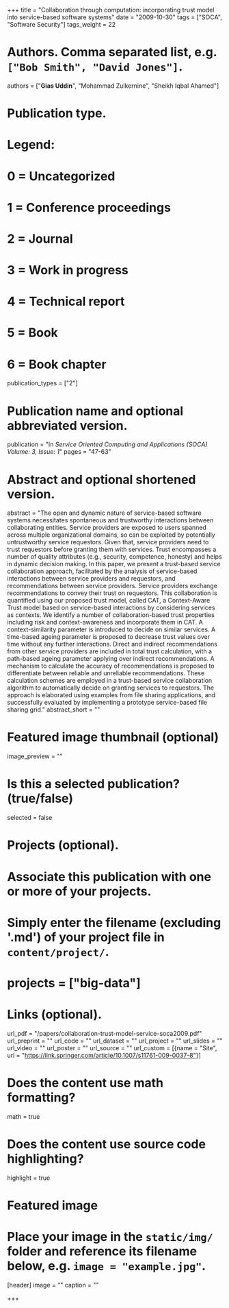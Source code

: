+++
title = "Collaboration through computation: incorporating trust model into service-based software systems"
date = "2009-10-30"
tags = ["SOCA", "Software Security"]
tags_weight = 22
# Authors. Comma separated list, e.g. `["Bob Smith", "David Jones"]`.
authors = ["**Gias Uddin**", "Mohammad Zulkernine", "Sheikh Iqbal Ahamed"]

# Publication type.
# Legend:
# 0 = Uncategorized
# 1 = Conference proceedings
# 2 = Journal
# 3 = Work in progress
# 4 = Technical report
# 5 = Book
# 6 = Book chapter
publication_types = ["2"]

# Publication name and optional abbreviated version.
publication = "In *Service Oriented Computing and Applications (SOCA) Volume: 3, Issue: 1*"
pages = "47-63"


# Abstract and optional shortened version.
abstract = "The open and dynamic nature of service-based software systems necessitates spontaneous and trustworthy interactions between collaborating entities. Service providers are exposed to users spanned across multiple organizational domains, so can be exploited by potentially untrustworthy service requestors. Given that, service providers need to trust requestors before granting them with services. Trust encompasses a number of quality attributes (e.g., security, competence, honesty) and helps in dynamic decision making. In this paper, we present a trust-based service collaboration approach, facilitated by the analysis of service-based interactions between service providers and requestors, and recommendations between service providers. Service providers exchange recommendations to convey their trust on requestors. This collaboration is quantified using our proposed trust model, called CAT, a Context-Aware Trust model based on service-based interactions by considering services as contexts. We identify a number of collaboration-based trust properties including risk and context-awareness and incorporate them in CAT. A context-similarity parameter is introduced to decide on similar services. A time-based ageing parameter is proposed to decrease trust values over time without any further interactions. Direct and indirect recommendations from other service providers are included in total trust calculation, with a path-based ageing parameter applying over indirect recommendations. A mechanism to calculate the accuracy of recommendations is proposed to differentiate between reliable and unreliable recommendations. These calculation schemes are employed in a trust-based service collaboration algorithm to automatically decide on granting services to requestors. The approach is elaborated using examples from file sharing applications, and successfully evaluated by implementing a prototype service-based file sharing grid."
abstract_short = ""

# Featured image thumbnail (optional)
image_preview = ""

# Is this a selected publication? (true/false)
selected = false

# Projects (optional).
#   Associate this publication with one or more of your projects.
#   Simply enter the filename (excluding '.md') of your project file in `content/project/`.
# projects = ["big-data"]


# Links (optional).
url_pdf = "/papers/collaboration-trust-model-service-soca2009.pdf"
url_preprint = ""
url_code = ""
url_dataset = ""
url_project = ""
url_slides = ""
url_video = ""
url_poster = ""
url_source = ""
url_custom = [{name = "Site", url = "https://link.springer.com/article/10.1007/s11761-009-0037-8"}]

# Does the content use math formatting?
math = true

# Does the content use source code highlighting?
highlight = true

# Featured image
# Place your image in the `static/img/` folder and reference its filename below, e.g. `image = "example.jpg"`.
[header]
image = ""
caption = ""

+++



